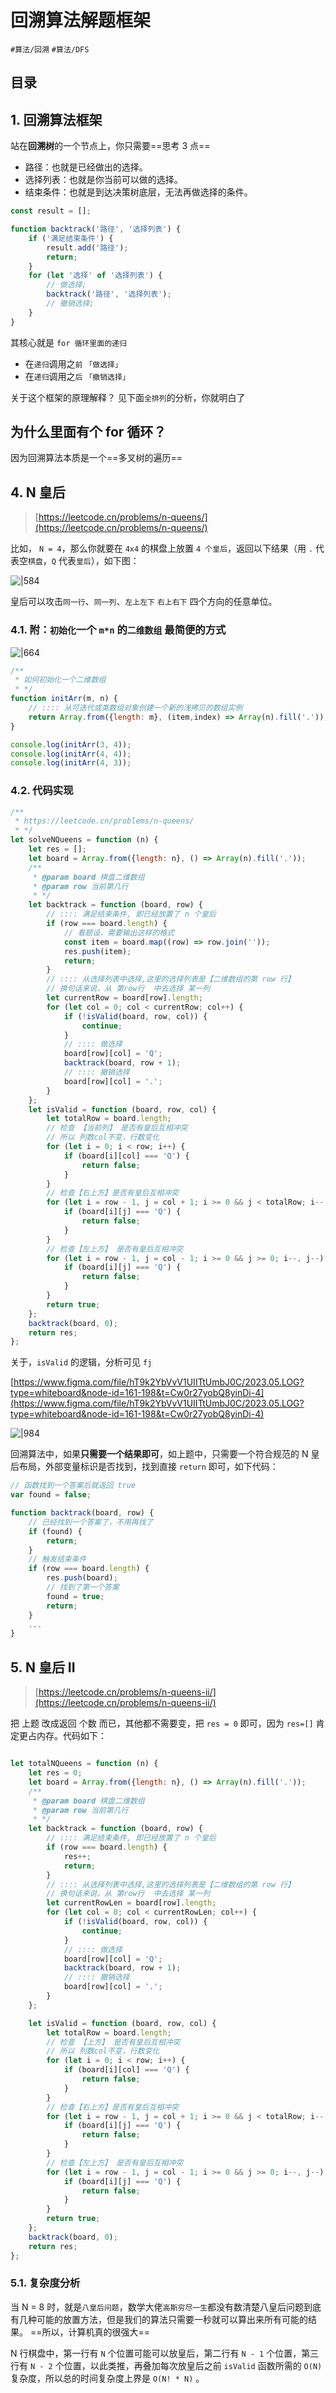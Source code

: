 
# 回溯算法解题框架

 `#算法/回溯`  `#算法/DFS` 


## 目录
<!-- toc -->
 ## 1. 回溯算法框架 

站在**回溯树**的一个节点上，你只需要==思考 3 点==
- 路径：也就是已经做出的选择。
- 选择列表：也就是你当前可以做的选择。
- 结束条件：也就是到达决策树底层，无法再做选择的条件。

```javascript
const result = [];

function backtrack('路径', '选择列表') {
    if ('满足结束条件') {
        result.add('路径');
        return;
    }
    for (let '选择' of '选择列表') {
        // 做选择;
        backtrack('路径', '选择列表');
        // 撤销选择;
    }
}
```

其核心就是 `for 循环里面的递归`
- 在`递归`调用之`前` `「做选择」`
- 在`递归`调用之`后`  `「撤销选择」`

关于这个框架的原理解释？ 见下面`全排列`的分析，你就明白了

## 为什么里面有个 for 循环？

因为回溯算法本质是一个==多叉树的遍历==

## 4. N 皇后

> [https://leetcode.cn/problems/n-queens/](https://leetcode.cn/problems/n-queens/)

比如， `N = 4`，那么你就要在 `4x4` 的棋盘上放置 `4 个皇后`，返回以下结果（用 `.` 代表空`棋盘`，`Q` 代表`皇后`），如下图：

![|584](https://832-1310531898.cos.ap-beijing.myqcloud.com/e7bebf8d2009d6d55a08ae6b0f3017ba.png)

皇后可以攻击`同一行`、`同一列`、`左上左下` `右上右下`  四个方向的任意单位。

### 4.1. 附：`初始化`一个 `m*n` 的`二维数组`  最简便的方式

![|664](https://832-1310531898.cos.ap-beijing.myqcloud.com/2b7dcf309d5613314eb9e25201c05ef4.png)

```javascript
/**
 * 如何初始化一个二维数组
 * */
function initArr(m, n) {
    // :::: 从可迭代或类数组对象创建一个新的浅拷贝的数组实例
    return Array.from({length: m}, (item,index) => Array(n).fill('.'));
}

console.log(initArr(3, 4));
console.log(initArr(4, 4));
console.log(initArr(4, 3));
```

### 4.2. 代码实现

```javascript
/**
 * https://leetcode.cn/problems/n-queens/
 * */
let solveNQueens = function (n) {
    let res = [];
    let board = Array.from({length: n}, () => Array(n).fill('.'));
    /**
     * @param board 棋盘二维数组
     * @param row 当前第几行
     * */
    let backtrack = function (board, row) {
        // :::: 满足结束条件, 即已经放置了 n 个皇后
        if (row === board.length) {
            // 看题设，需要输出这样的格式
            const item = board.map((row) => row.join(''));
            res.push(item);
            return;
        }
        // :::: 从选择列表中选择,这里的选择列表是【二维数组的第 row 行】
        // 换句话来说，从 第row行  中去选择 某一列
        let currentRow = board[row].length;
        for (let col = 0; col < currentRow; col++) {
            if (!isValid(board, row, col)) {
                continue;
            }
            // :::: 做选择
            board[row][col] = 'Q';
            backtrack(board, row + 1);
            // :::: 撤销选择
            board[row][col] = '.';
        }
    }; 
    let isValid = function (board, row, col) {
        let totalRow = board.length;
        // 检查 【当前列】 是否有皇后互相冲突
        // 所以 列数col不变，行数变化
        for (let i = 0; i < row; i++) {
            if (board[i][col] === 'Q') {
                return false;
            }
        }
        // 检查【右上方】是否有皇后互相冲突
        for (let i = row - 1, j = col + 1; i >= 0 && j < totalRow; i--, j++) {
            if (board[i][j] === 'Q') {
                return false;
            }
        }
        // 检查【左上方】 是否有皇后互相冲突
        for (let i = row - 1, j = col - 1; i >= 0 && j >= 0; i--, j--) {
            if (board[i][j] === 'Q') {
                return false;
            }
        }
        return true;
    };
    backtrack(board, 0);
    return res;
};


```

关于，`isValid` 的逻辑，分析可见 `fj` 

[https://www.figma.com/file/hT9k2YbVvV1UIITtUmbJ0C/2023.05.LOG?type=whiteboard&node-id=161-198&t=Cw0r27yobQ8yinDi-4](https://www.figma.com/file/hT9k2YbVvV1UIITtUmbJ0C/2023.05.LOG?type=whiteboard&node-id=161-198&t=Cw0r27yobQ8yinDi-4)

![|984](https://832-1310531898.cos.ap-beijing.myqcloud.com/f6c1b65af55a9c2696bbd59b30dc6ff2.png)

回溯算法中，如果**只需要一个结果即可**，如上题中，只需要一个符合规范的 N 皇后布局，外部变量标识是否找到，找到直接 `return` 即可，如下代码：

```javascript hl:6
// 函数找到一个答案后就返回 true
var found = false;

function backtrack(board, row) {
    // 已经找到一个答案了，不用再找了
    if (found) {
        return;
    }
    // 触发结束条件
    if (row === board.length) {
        res.push(board);
        // 找到了第一个答案
        found = true;
        return;
    }
    ...
}
```

## 5. N 皇后 II

>[https://leetcode.cn/problems/n-queens-ii/](https://leetcode.cn/problems/n-queens-ii/)

把 上题 改成返回 个数 而已，其他都不需要变，把 `res = 0`  即可，因为 `res=[]` 肯定更占内存。代码如下：

```javascript

let totalNQueens = function (n) {
    let res = 0;
    let board = Array.from({length: n}, () => Array(n).fill('.'));
    /**
     * @param board 棋盘二维数组
     * @param row 当前第几行
     * */
    let backtrack = function (board, row) {
        // :::: 满足结束条件, 即已经放置了 n 个皇后
        if (row === board.length) {
            res++;
            return;
        }
        // :::: 从选择列表中选择,这里的选择列表是【二维数组的第 row 行】
        // 换句话来说，从 第row行  中去选择 某一列
        let currentRowLen = board[row].length;
        for (let col = 0; col < currentRowLen; col++) {
            if (!isValid(board, row, col)) {
                continue;
            }
            // :::: 做选择
            board[row][col] = 'Q';
            backtrack(board, row + 1);
            // :::: 撤销选择
            board[row][col] = '.';
        }
    };

    let isValid = function (board, row, col) {
        let totalRow = board.length;
        // 检查 【上方】 是否有皇后互相冲突
        // 所以 列数col不变，行数变化
        for (let i = 0; i < row; i++) {
            if (board[i][col] === 'Q') {
                return false;
            }
        }
        // 检查【右上方】是否有皇后互相冲突
        for (let i = row - 1, j = col + 1; i >= 0 && j < totalRow; i--, j++) {
            if (board[i][j] === 'Q') {
                return false;
            }
        }
        // 检查【左上方】 是否有皇后互相冲突
        for (let i = row - 1, j = col - 1; i >= 0 && j >= 0; i--, j--) {
            if (board[i][j] === 'Q') {
                return false;
            }
        }
        return true;
    };
    backtrack(board, 0);
    return res;
};


```

### 5.1. 复杂度分析

当 N = 8 时，就是`八皇后问题`，数学大佬`高斯穷尽一生`都没有数清楚八皇后问题到底有几种可能的放置方法，但是我们的算法只需要一秒就可以算出来所有可能的结果。
==所以，计算机真的很强大==

N 行棋盘中，第一行有 `N` 个位置可能可以放皇后，第二行有 `N - 1` 个位置，第三行有 `N - 2` 个位置，以此类推，再叠加每次放皇后之前 `isValid` 函数所需的 `O(N)` 复杂度，所以总的时间复杂度上界是 `O(N! * N)`  。

